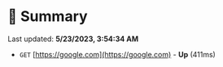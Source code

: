 # 📖 Summary
Last updated: **5/23/2023, 3:54:34 AM**

- `GET` [https://google.com](https://google.com) - **Up** (411ms)
